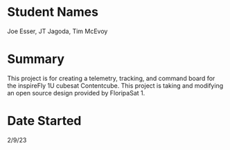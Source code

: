 # Student Names 
Joe Esser, JT Jagoda, Tim McEvoy
# Summary
This project is for creating a telemetry, tracking, and command board for the inspireFly 1U cubesat Contentcube. This project is taking and modifying an open source design provided by FloripaSat 1.
# Date Started
2/9/23
